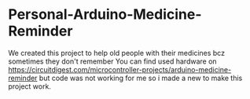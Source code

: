 # Personal-Arduino-Medicine-Reminder
We created this project to help old people with their medicines bcz sometimes they don't remember
You can find used hardware on https://circuitdigest.com/microcontroller-projects/arduino-medicine-reminder  but code was not working for me so i made a new to make this project work.
